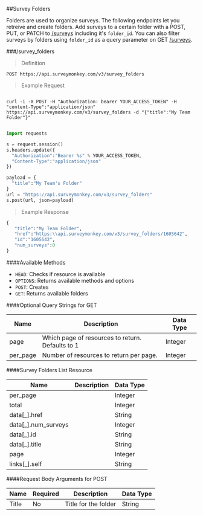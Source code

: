 ##Survey Folders

Folders are used to organize surveys. The following endpoints let you retreive and create folders. Add surveys to a certain folder with a POST, PUT, or PATCH to [/surveys](#surveys) including it's `folder_id`. You can also filter surveys by folders using `folder_id` as a query parameter on GET [/surveys](#surveys).

###/survey_folders

>Definition

```
POST https://api.surveymonkey.com/v3/survey_folders

```

>Example Request

```shell

curl -i -X POST -H "Authorization: bearer YOUR_ACCESS_TOKEN" -H "content-Type":"application/json" https://api.surveymonkey.com/v3/survey_folders -d "{"title":"My Team Folder"}"

```


```python

import requests

s = request.session()
s.headers.update({
  "Authorization":"Bearer %s" % YOUR_ACCESS_TOKEN,
  "Content-Type":"application/json"
})

payload = {
  "title":"My Team's Folder"
}
url = "https://api.surveymonkey.com/v3/survey_folders"
s.post(url, json=payload)
```

>Example Response

```python
{
   "title":"My Team Folder",
   "href":"https:\\api.surveymonkey.com/v3/survey_folders/1605642",
   "id":"1605642",
   "num_surveys":0
}
```

####Available Methods

 * `HEAD`: Checks if resource is available
 * `OPTIONS`: Returns available methods and options
 * `POST`: Creates
 * `GET`: Returns available folders


####Optional Query Strings for GET

Name | Description | Data Type
------ | ------- | -------
page | Which page of resources to return. Defaults to 1 | Integer
per_page | Number of resources to return per page. | Integer


####Survey Folders List Resource

Name | Description | Data Type
------ | ------- | -------
per_page||Integer
total||Integer
data[\_].href||String
data[\_].num_surveys||Integer
data[\_].id||String
data[\_].title||String
page||Integer
links[\_].self||String


####Request Body Arguments for POST

Name | Required |Description | Data Type
----- | ------ |------ | -----
Title | No | Title for the folder | String